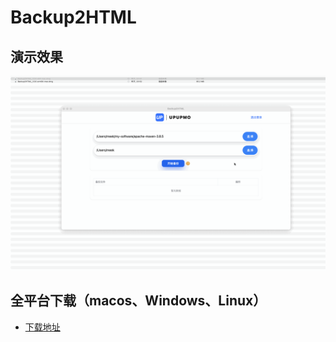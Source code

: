 # Backup2HTML

## 演示效果

![gif](images/gif.gif)

## 全平台下载（macos、Windows、Linux）

- [下载地址](https://pan.baidu.com/s/1Li-p_82RzA7x2qo1NOfecQ?pwd=97ey)
